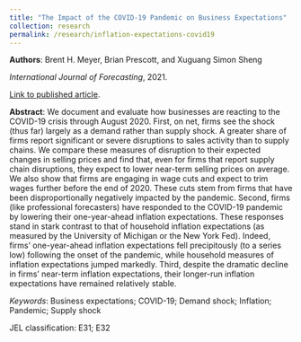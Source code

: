 ```yaml
---
title: "The Impact of the COVID-19 Pandemic on Business Expectations"
collection: research
permalink: /research/inflation-expectations-covid19
---
```


__Authors__: Brent H. Meyer, Brian Prescott, and Xuguang Simon Sheng</span>

_International Journal of Forecasting_, 2021.

[Link to published article](https://doi.org/10.1016/j.ijforecast.2021.02.009).

**Abstract**: We document and evaluate how businesses are reacting to the COVID-19 crisis through August 2020. First, on net, firms see the shock (thus far) largely as a demand rather than supply shock. A greater share of firms report significant or severe disruptions to sales activity than to supply chains. We compare these measures of disruption to their expected changes in selling prices and find that, even for firms that report supply chain disruptions, they expect to lower near-term selling prices on average. We also show that firms are engaging in wage cuts and expect to trim wages further before the end of 2020. These cuts stem from firms that have been disproportionally negatively impacted by the pandemic. Second, firms (like professional forecasters) have responded to the COVID-19 pandemic by lowering their one-year-ahead inflation expectations. These responses stand in stark contrast to that of household inflation expectations (as measured by the University of Michigan or the New York Fed). Indeed, firms’ one-year-ahead inflation expectations fell precipitously (to a series low) following the onset of the pandemic, while household measures of inflation expectations jumped markedly. Third, despite the dramatic decline in firms’ near-term inflation expectations, their longer-run inflation expectations have remained relatively stable.

*Keywords*: Business expectations; COVID-19; Demand shock; Inflation; Pandemic; Supply shock

JEL classification: E31; E32